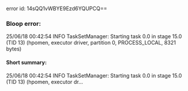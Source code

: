 error id: 14sQQ1vWBYE9Ezd6YQUPCQ==
### Bloop error:

25/06/18 00:42:54 INFO TaskSetManager: Starting task 0.0 in stage 15.0 (TID 13) (hpomen, executor driver, partition 0, PROCESS_LOCAL, 8321 bytes)
#### Short summary: 

25/06/18 00:42:54 INFO TaskSetManager: Starting task 0.0 in stage 15.0 (TID 13) (hpomen, executor dr...